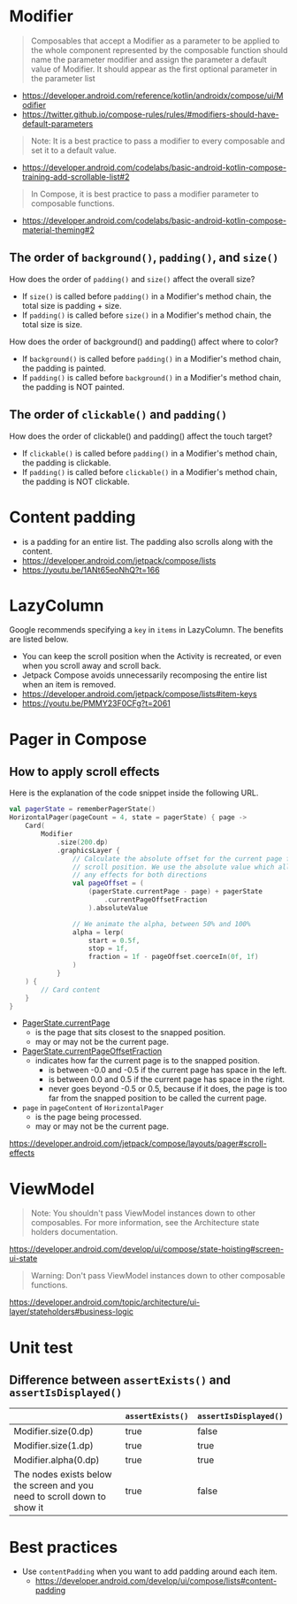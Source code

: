 # Modifier
> Composables that accept a Modifier as a parameter to be applied to the whole component represented by the composable function should name the parameter modifier and assign the parameter a default value of Modifier. It should appear as the first optional parameter in the parameter list
- https://developer.android.com/reference/kotlin/androidx/compose/ui/Modifier
- https://twitter.github.io/compose-rules/rules/#modifiers-should-have-default-parameters

> Note: It is a best practice to pass a modifier to every composable and set it to a default value.

- https://developer.android.com/codelabs/basic-android-kotlin-compose-training-add-scrollable-list#2

> In Compose, it is best practice to pass a modifier parameter to composable functions.

- https://developer.android.com/codelabs/basic-android-kotlin-compose-material-theming#2

## The order of `background()`, `padding()`, and `size()`
How does the order of `padding()` and `size()` affect the overall size?
- If `size()` is called before `padding()` in a Modifier's method chain, the total size is padding + size.
- If `padding()` is called before `size()` in a Modifier's method chain, the total size is size.

How does the order of background() and padding() affect where to color?
- If `background()` is called before `padding()` in a Modifier's method chain, the padding is painted.
- If `padding()` is called before `background()` in a Modifier's method chain, the padding is NOT painted.

## The order of `clickable()` and `padding()`
How does the order of clickable() and padding() affect the touch target?
- If `clickable()` is called before `padding()` in a Modifier's method chain, the padding is clickable.
- If `padding()` is called before `clickable()` in a Modifier's method chain, the padding is NOT clickable.

# Content padding
- is a padding for an entire list. The padding also scrolls along with the content.
- https://developer.android.com/jetpack/compose/lists
- https://youtu.be/1ANt65eoNhQ?t=166

# LazyColumn
Google recommends specifying a `key` in `items` in LazyColumn. The benefits are listed below.
- You can keep the scroll position when the Activity is recreated, or even when you scroll away and scroll back.
- Jetpack Compose avoids unnecessarily recomposing the entire list when an item is removed.
- https://developer.android.com/jetpack/compose/lists#item-keys
- https://youtu.be/PMMY23F0CFg?t=2061

# Pager in Compose
## How to apply scroll effects
Here is the explanation of the code snippet inside the following URL.

```kotlin
val pagerState = rememberPagerState()
HorizontalPager(pageCount = 4, state = pagerState) { page ->
    Card(
        Modifier
            .size(200.dp)
            .graphicsLayer {
                // Calculate the absolute offset for the current page from the
                // scroll position. We use the absolute value which allows us to mirror
                // any effects for both directions
                val pageOffset = (
                    (pagerState.currentPage - page) + pagerState
                        .currentPageOffsetFraction
                    ).absoluteValue

                // We animate the alpha, between 50% and 100%
                alpha = lerp(
                    start = 0.5f,
                    stop = 1f,
                    fraction = 1f - pageOffset.coerceIn(0f, 1f)
                )
            }
    ) {
        // Card content
    }
}
```

- [PagerState.currentPage](https://developer.android.com/reference/kotlin/androidx/compose/foundation/pager/PagerState#currentPage())
  - is the page that sits closest to the snapped position.
  - may or may not be the current page.
- [PagerState.currentPageOffsetFraction](https://developer.android.com/reference/kotlin/androidx/compose/foundation/pager/PagerState#currentPageOffsetFraction())
  - indicates how far the current page is to the snapped position.
    - is between -0.0 and -0.5 if the current page has space in the left.
    - is between 0.0 and 0.5 if the current page has space in the right.
    - never goes beyond -0.5 or 0.5, because if it does, the page is too far from the snapped position to be called the current page.
- `page` in `pageContent` of `HorizontalPager`
  - is the page being processed.
  - may or may not be the current page.

https://developer.android.com/jetpack/compose/layouts/pager#scroll-effects

# ViewModel
> Note: You shouldn't pass ViewModel instances down to other composables. For more information, see the Architecture state holders documentation.

https://developer.android.com/develop/ui/compose/state-hoisting#screen-ui-state

> Warning: Don't pass ViewModel instances down to other composable functions.

https://developer.android.com/topic/architecture/ui-layer/stateholders#business-logic

# Unit test
## Difference between `assertExists()` and `assertIsDisplayed()`
&nbsp;|`assertExists()`|`assertIsDisplayed()`
--|--|--
Modifier.size(0.dp)|true|false
Modifier.size(1.dp)|true|true
Modifier.alpha(0.dp)|true|true
The nodes exists below the screen and you need to scroll down to show it|true|false

# Best practices
- Use `contentPadding` when you want to add padding around each item.
    - https://developer.android.com/develop/ui/compose/lists#content-padding
